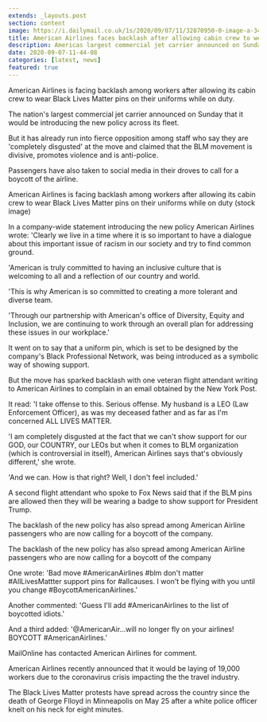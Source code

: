 ```yaml
---
extends: _layouts.post
section: content
image: https://i.dailymail.co.uk/1s/2020/09/07/11/32870950-0-image-a-34_1599474844684.jpg 
title: American Airlines faces backlash after allowing cabin crew to wear Black Lives Matter pins on duty 
description: Americas largest commercial jet carrier announced on Sunday that it would be introducing the policy across its fleet. But it has run into opposition among staff who are completely disgusted. 
date: 2020-09-07-11-44-08 
categories: [latest, news] 
featured: true 
--- 
```

American Airlines is facing backlash among workers after allowing its cabin crew to wear Black Lives Matter pins on their uniforms while on duty.

The nation's largest commercial jet carrier announced on Sunday that it would be introducing the new policy across its fleet.

But it has already run into fierce opposition among staff who say they are 'completely disgusted' at the move and claimed that the BLM movement is divisive, promotes violence and is anti-police.

Passengers have also taken to social media in their droves to call for a boycott of the airline. 

American Airlines is facing backlash among workers after allowing its cabin crew to wear Black Lives Matter pins on their uniforms while on duty (stock image)

In a company-wide statement introducing the new policy American Airlines wrote: 'Clearly we live in a time where it is so important to have a dialogue about this important issue of racism in our society and try to find common ground.

'American is truly committed to having an inclusive culture that is welcoming to all and a reflection of our country and world.

'This is why American is so committed to creating a more tolerant and diverse team.

'Through our partnership with American's office of Diversity, Equity and Inclusion, we are continuing to work through an overall plan for addressing these issues in our workplace.' 

It went on to say that a uniform pin, which is set to be designed by the company's Black Professional Network, was being introduced as a symbolic way of showing support.

But the move has sparked backlash with one veteran flight attendant writing to American Airlines to complain in an email obtained by the New York Post.

It read: 'I take offense to this. Serious offense. My husband is a LEO (Law Enforcement Officer), as was my deceased father and as far as I'm concerned ALL LIVES MATTER.

'I am completely disgusted at the fact that we can't show support for our GOD, our COUNTRY, our LEOs but when it comes to BLM organization (which is controversial in itself), American Airlines says that's obviously different,' she wrote.

'And we can. How is that right? Well, I don't feel included.' 

A second flight attendant who spoke to Fox News said that if the BLM pins are allowed then they will be wearing a badge to show support for President Trump.  

The backlash of the new policy has also spread among American Airline passengers who are now calling for a boycott of the company.















The backlash of the new policy has also spread among American Airline passengers who are now calling for a boycott of the company

One wrote: 'Bad move #AmericanAirlines #blm don't matter #AllLivesMattter support pins for #allcauses. I won't be flying with you until you change #BoycottAmericanAirlines.'

Another commented: 'Guess I'll add #AmericanAirlines to the list of boycotted idiots.'

And a third added: '@AmericanAir...will no longer fly on your airlines! BOYCOTT #AmericanAirlines.'  

MailOnline has contacted American Airlines for comment. 

American Airlines recently announced that it would be laying of 19,000 workers due to the coronavirus crisis impacting the the travel industry.  

The Black Lives Matter protests have spread across the country since the death of George Flloyd in Minneapolis on May 25 after a white police officer knelt on his neck for eight minutes. 

